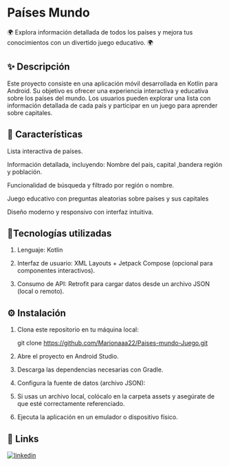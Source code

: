 
# Países Mundo

🌍 Explora información detallada de todos los países y mejora tus conocimientos con un divertido juego educativo. 🌍



## ✨ Descripción
Este proyecto consiste en una aplicación móvil desarrollada en Kotlin para Android. Su objetivo es ofrecer una experiencia interactiva y educativa sobre los países del mundo. Los usuarios pueden explorar una lista con información detallada de cada país y participar en un juego para aprender sobre capitales.


## 🚀 Características
Lista interactiva de países.

Información detallada, incluyendo: Nombre del país, capital ,bandera región y población.

Funcionalidad de búsqueda y filtrado por región o nombre.

Juego educativo con preguntas aleatorias sobre países y sus capitales

Diseño moderno y responsivo con interfaz intuitiva. 


## 🔧Tecnologías utilizadas

1. Lenguaje: Kotlin

2. Interfaz de usuario: XML Layouts + Jetpack Compose (opcional para componentes interactivos).

3. Consumo de API: Retrofit para cargar datos desde un archivo JSON (local o remoto).
## ⚙ Instalación

1. Clona este repositorio en tu máquina local:

    git clone https://github.com/Marionaaa22/Paises-mundo-Juego.git

2. Abre el proyecto en Android Studio.

2. Descarga las dependencias necesarias con Gradle.

4. Configura la fuente de datos (archivo JSON):

5. Si usas un archivo local, colócalo en la carpeta assets y asegúrate de que esté correctamente referenciado.

6. Ejecuta la aplicación en un emulador o dispositivo físico.

## 🔗 Links
[![linkedin](https://img.shields.io/badge/linkedin-0A66C2?style=for-the-badge&logo=linkedin&logoColor=white)](https://www.linkedin.com/in/mariona-claros-a0552a2b1/)


